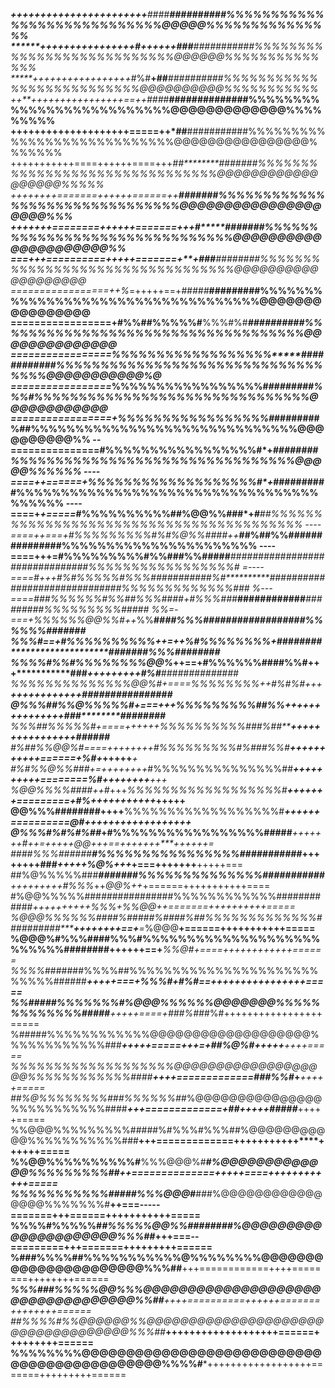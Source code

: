 *******+++++++++++++++++++++++******####**##########%%%%%%%%%%%%%%%%%%%%%%%%%%%%@@@@@%%%%%%%%%%%%%%%
*******++++++++++++++++#*++++++*****###***###########%%%%%%%%%%%%%%%%%%%%%%%%%%%@@@@@@%%%%%%%%%%%%%%
*****+++++++++++++++++*#%#****+******##****##########%%%%%%%%%%%%%%%%%%%%%%%%%%@@@@@@@@@@%%%%%%%%%%%
++**++++++++++++++++==++*###*#********##############%%%%%%%%%%%%%%%%%%%%%%%%%%@@@@@@@@@@@@@%%%%%%%%%
++++++++++++++++++++=====++*##********###########%%%%%%%%%%%%%%%%%%%%%%%%%%%%@@@@@@@@@@@@@@@@%%%%%%%
+++++++++++====++++++====+++*##********#######%%%%%%%%%%%%%%%%%%%%%%%%%%%%%%%@@@@@@@@@@@@@@@@@@%%%%%
++++++++=======++++++======++**********#######%%%%%%%%%%%%%%%%%%%%%%%%%%%%%%%@@@@@@@@@@@@@@@@@@@@%%%
+++++++========++++++=======++*+*#*****#######%%%%%%%%%%%%%%%%%%%%%%%%%%%%%%%@@@@@@@@@@@@@@@@@@@@@%%
===+++==========+++++*=======+**+###****########%%%%%%%%%%%%%%%%%%%%%%%%%%%%%%%%%@@@@@@@@@@@@@@@@@@@
=================++*%*=+++++==+*#####***#########%%%%%%%%%%%%%%%%%%%%%%%%%%%%%%%%%%%@@@@@@@@@@@@@@@@
=================+#%%##%%%%%#**%%%#%#****##########%%%%%%%%%%%%%%%%%%%%%%%%%%%%%%%%%%%@@@@@@@@@@@@@@
=================*%%%%%%%%%%%%%%%%%%*****############%%%%%%%%%%%%%%%%%%%%%%%%%%%%%%%%%%@@@@@@@@@@@%@
=================*%%%%%%%%%%%%%%%%%#*********########%%%#%%%%%%%%%%%%%%%%%%%%%%%%%%%%%%%@@@@@@@@@@@@
=================+%%%%%%%%%%%%%%%%%#***********########%##%%%%%%%%%%%%%%%%%%%%%%%%%%%%%%@@@@@@@@@@%%
--===============#%%%%%%%%%%%%%%%%%#*+***********########%%%%%%%%%%%%%%%%%%%%%%%%%%%%%%%%@@@@@%%%%%%
----====++======+%%%%%%%%%%%%%%%%%%%#*+***********##########%%%%%%%%%%%%%%%%%%%%%%%%%%%%%%%%%%%%%%%%
----====+*+=====*#%%%%%%%%%%##%@@%%###*+***********#******##%%%%%%%%%%%%%%%%%%%%%%%%%%%%%%%%%%%%%%%%
----====+*+*===*+#%%%%%%%%%#%#%@%%####*++***************##%##%%###############%%%%%%%%%%%%%%%%%%%%%%
----====+**++=**#%%%%%%%%%#%%###%%#####***********#*##############################%%%%%%%%%%%%%%%%%#
=----====#*+++#*%#*%%%%%#%%%###########%#*************##############################%%%%%%%%%%%%%###
%*---====*###%%%%%%*#%%##%%%####**+#%%%###***********############************#########%%%%%%%%%#####
%%*=-===+%%%%%%@@%%#++*%%**#*#****##%%%##************##########******************######%%%%%%#######
%%%#==*+#%%%%%%%%%%*+***+=++*%#%%%%%%%%+*************########********************#*######%%%########
%%%%#%%#%%%%%%%%@@%*++==+#%%%%%%####%%#+++***********###*************+++++++++*#%#****##############
%%%%%%%%%%%%%%@@%#+====*%%%%%%%%++#%#%#+++************************++++++++++++###******#############
@%%%##%%@%%%%%#*+===+++%%%%%%%%%#**#%%*++**********************+++++++++++++*###********########****
%%%##%%%%%#*+====++++++%%%%%%%%%%##*#%##********************++++++++++++++++##************####******
#%##%%@@%#*====++++++++#%%%%%%%%%#%###%%#****************+++++++++++======+*%#*+*+++++*************+
#%#%%@%%###+=++++++++*#%%%%%%%%%%%%%%%##****************++++++++++========*%#*++*++++++**********+++
%@@%%%%####*++*#*+++*%%%%%%%%%%%%%%%%%%#***************+++**++++=========+#%*+++++++++++*******+++++
@@%%%########**++++**%%%%%%%%%%%%%%%%%%#***************+++++**+==========*@#+++*+++++++++*****++++++
@%%%#%#%#%#*#*+******#%%%%%%%%%%%%%%%%%#******####*****+++++++#*++=+++++*@@*+++*==+++++++****++++++=
####%%%####*##********#%%%%%%%%%%%%%%%%###########*****++++++++###*+++++%@%+++*+===+++++++**+++++===
##%@%%%%%###******#######%%%%%%%%%%%%%%###########*****+++++++++#%%%*++*@@%++*+======+++++++++++====
#%@@%%%%%###*##*###########%%%%%%%%%%%%############****++++++++++*%%%*+%%@@*++=======++++++++++=====
%@@@%%%%%%####%#####%####%##%%%%%%%%%%%%%##########*****++++++++==+**=*%@@@**+======+++++++++++=====
%@@@%#%%%####%%%#%%%%%%%%%%%%%%%%%%%%%%%%%%########******++++++==+******%%@#*+====++++++++++++======
%%%%*#######%%%%##%%%%%%%%%%%%%%%%%%%%%%%%%%%######*******+++++===+%%%#*+*#%#==++++++++++++++++=====
%%##**###%%%%%%%#%@@@%%%%%%@@@@@@@%%%%%%%%%%%%%#####******+++++====+###%##*#%#+++++++++++++++++=====
%#####%%%%%%%%%%%%@@@@@@@@@@@@@@@@@@@%%%%%%%%%%%%###******+++++=====+++=+*##%@%#**+++++****++++=====
%%%%%%%%%%%%%%%%%%%@@@@@@@@@@@@@@@@@@@%%%%%%%%%%%%####****++++=============**###%%#***+***+++++=====
##%@%%%%%%%%###%%%%%%#*#%@@@@@@@@@@@@@@@%%%%%%%%%%%####***+++=============+##+++++#####***+++++=====
%%@@@%%%%%%%%%#####%#%%%#%%%##%@@@@@@@@@@@%%%%%%%%%%%###**+++=============+++++++++++****++++++=====
%%@@%%%%%%%%%%#**%%%@@@%#*****#%@@@@@@@@@@@@@%%%%%%%%%##**++==============+++++====++++++++++++=====
%%%%%%%%%%%#####%%%@@@#***#*#*#%@@@@@@@@@@@@@@@@%%%%%%%#**++===-----=======+++======+++++++++++=====
%%%%#%%%%%#*#%%%%%@@%%########%@@@@@@@@@@@@@@@@@@@@@%%%##*+++===--=========+++=======+++++++++======
%###%%%%##%%%%%%%%%%%@%%%%%%%%@@@@@@@@@@@@@@@@@@@@@@%%%##**+++============++++========++++++++======
***%%%###%%%%%@@%%%@@@@@@@@@@@@@@@@@@@@@@@@@@@@@@@@@@%%##**++++==========++++++=======++++++++======
##%%%%#%%@@@@@@%%@@@@@@@@@@@@@@@@@@@@@@@@@@@@@@@@@@@%%%##***+++++++++++++++++++======+++++++++======
%%%%%%%%@@@@@@@@@@@@@@@@@@@@@@@@@@@@@@@@@@@@@@@@@@@@%%%%#***++++++++++++++++++=======+++++++++======
